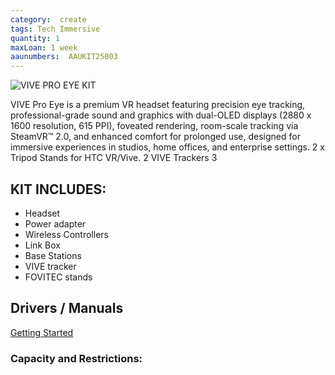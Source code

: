 ```yaml
---
category:  create
tags: Tech Immersive
quantity: 1
maxLoan: 1 week
aaunumbers:  AAUKIT25003
---
```

![VIVE PRO EYE KIT](https://www.bhphotovideo.com/cdn-cgi/image/fit=scale-down,width=500,quality=95/https://www.bhphotovideo.com/images/images500x500/htc_99harj000_00_vive_pro_eye_virtual_1585582006_1524556.jpg)

VIVE Pro Eye is a premium VR headset featuring precision eye tracking, professional-grade sound and graphics with dual-OLED displays (2880 x 1600 resolution, 615 PPI), foveated rendering, room-scale tracking via SteamVR™ 2.0, and enhanced comfort for prolonged use, designed for immersive experiences in studios, home offices, and enterprise settings. 2 x Tripod Stands for HTC VR/Vive. 2 VIVE Trackers 3
## KIT INCLUDES:
-  Headset 
-  Power adapter 
-  Wireless Controllers 
-  Link Box 
-  Base Stations
-  VIVE tracker 
-  FOVITEC stands

## Drivers / Manuals
[Getting Started](https://developer.vive.com/documents/718/VIVE_Pro_Eye_user_guide.pdf)



### Capacity and Restrictions:
